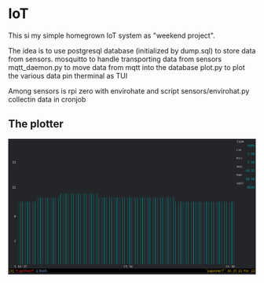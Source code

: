 
# IoT

This si my simple homegrown IoT system as "weekend project".

The idea is to use postgresql database (initialized by dump.sql) to store data from sensors.
mosquitto to handle transporting data from sensors
mqtt\_daemon.py to move data from mqtt into the database
plot.py to plot the various data pin therminal as TUI

Among sensors is rpi zero with envirohate and script sensors/envirohat.py collectin data in cronjob

## The plotter

![plot](plot.png "plot")
